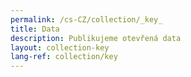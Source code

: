 ```yaml
---
permalink: /cs-CZ/collection/_key_
title: Data
description: Publikujeme otevřená data
layout: collection-key
lang-ref: collection/key
---
```


